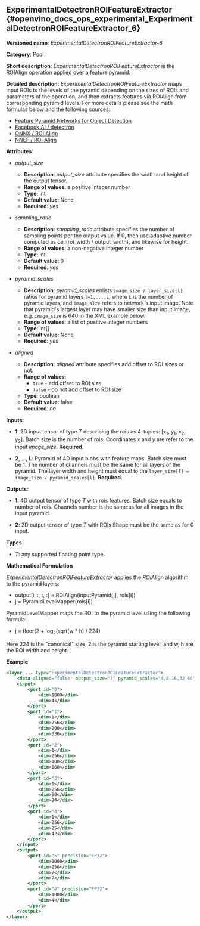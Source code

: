 ## ExperimentalDetectronROIFeatureExtractor <a name="ExperimentalDetectronDetectionOutput"></a> {#openvino_docs_ops_experimental_ExperimentalDetectronROIFeatureExtractor_6}

**Versioned name**: *ExperimentalDetectronROIFeatureExtractor-6*

**Category**: Pool

**Short description**: *ExperimentalDetectronROIFeatureExtractor* is the ROIAlign operation applied over a feature pyramid.

**Detailed description**: *ExperimentalDetectronROIFeatureExtractor* maps input ROIs to the levels of the pyramid depending on the sizes of ROIs and parameters of the operation, and then extracts features via ROIAlign from corresponding pyramid levels. For more details please see the math formulas below and the following sources:

* [Feature Pyramid Networks for Object Detection](https://arxiv.org/pdf/1612.03144.pdf)
* [Facebook AI / detectron](https://ai.facebook.com/tools/detectron/)
* [ONNX / ROI Align](https://github.com/onnx/onnx/blob/rel-1.5.0/docs/Operators.md#RoiAlign)
* [NNEF / ROI Align](https://www.khronos.org/registry/NNEF/specs/1.0/nnef-1.0.2.html#roi-resize)

**Attributes**:

* *output_size*

    * **Description**: *output_size* attribute specifies the width and height of the output tensor.
    * **Range of values**: a positive integer number
    * **Type**: int
    * **Default value**: None
    * **Required**: *yes*

* *sampling_ratio*

    * **Description**: *sampling_ratio* attribute specifies the number of sampling points per the output value. If 0, then use adaptive number computed as ceil(roi_width / output_width), and likewise for height.
    * **Range of values**: a non-negative integer number
    * **Type**: int
    * **Default value**: 0
    * **Required**: *yes*

* *pyramid_scales*

    * **Description**: *pyramid_scales* enlists `image_size / layer_size[l]` ratios for pyramid layers `l=1,...,L`, where `L` is the number of pyramid layers, and `image_size` refers to network's input image. Note that pyramid's largest layer may have smaller size than input image, e.g. `image_size` is 640 in the XML example below.
    * **Range of values**: a list of positive integer numbers
    * **Type**: int[]
    * **Default value**: None
    * **Required**: *yes*

* *aligned*

    * **Description**: *aligned* attribute specifies add offset to ROI sizes or not.
    * **Range of values**:
      * `true` - add offset to ROI size 
      * `false` - do not add offset to ROI size 
    * **Type**: boolean
    * **Default value**: false
    * **Required**: *no*

**Inputs**:

*   **1**: 2D input tensor of type *T* describing the rois as 4-tuples: [x<sub>1</sub>, y<sub>1</sub>, x<sub>2</sub>, y<sub>2</sub>]. Batch size is the number of rois. Coordinates *x* and *y* are refer to the input *image_size*. **Required**.

*   **2**, ..., **L**: Pyramid of 4D input blobs with feature maps. Batch size must be 1. The number of channels must be the same for all layers of the pyramid. The layer width and height must equal to the `layer_size[l] = image_size / pyramid_scales[l]`. **Required**.

**Outputs**:

*   **1**: 4D output tensor of type *T* with rois features. Batch size equals to number of rois. Channels number is the same as for all images in the input pyramid.

*   **2**: 2D output tensor of type *T* with ROIs Shape must be the same as for 0 input.

**Types**

* *T*: any supported floating point type.


**Mathematical Formulation**

*ExperimentalDetectronROIFeatureExtractor* applies the *ROIAlign* algorithm to the pyramid layers:

* output[i, :, :, :] = ROIAlign(inputPyramid[j], rois[i])
* j = PyramidLevelMapper(rois[i])

PyramidLevelMapper maps the ROI to the pyramid level using the following formula:

* j = floor(2 + log<sub>2</sub>(sqrt(w * h) / 224)

Here 224 is the "canonical" size, 2 is the pyramid starting level, and w, h are the ROI width and height.

**Example**

```xml
<layer ... type="ExperimentalDetectronROIFeatureExtractor">
    <data aligned="false" output_size="7" pyramid_scales="4,8,16,32,64" sampling_ratio="2"/>
    <input>
        <port id="0">
            <dim>1000</dim>
            <dim>4</dim>
        </port>
        <port id="1">
            <dim>1</dim>
            <dim>256</dim>
            <dim>200</dim>
            <dim>336</dim>
        </port>
        <port id="2">
            <dim>1</dim>
            <dim>256</dim>
            <dim>100</dim>
            <dim>168</dim>
        </port>
        <port id="3">
            <dim>1</dim>
            <dim>256</dim>
            <dim>50</dim>
            <dim>84</dim>
        </port>
        <port id="4">
            <dim>1</dim>
            <dim>256</dim>
            <dim>25</dim>
            <dim>42</dim>
        </port>
    </input>
    <output>
        <port id="5" precision="FP32">
            <dim>1000</dim>
            <dim>256</dim>
            <dim>7</dim>
            <dim>7</dim>
        </port>
        <port id="6" precision="FP32">
            <dim>1000</dim>
            <dim>4</dim>
        </port>
    </output>
</layer>
```